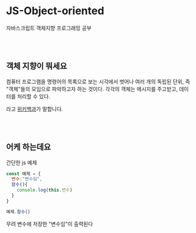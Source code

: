 # JS-Object-oriented
자바스크립트 객체지향 프로그래밍 공부

<br>
<br>

## 객체 지향이 뭐세요
컴퓨터 프로그램을 명령어의 목록으로 보는 시각에서 벗어나 여러 개의 독립된 단위, 즉 "객체"들의 모임으로 파악하고자 하는 것이다.
각각의 객체는 메시지를 주고받고, 데이터를 처리할 수 있다.

라고 [위키백과](https://ko.wikipedia.org/wiki/%EA%B0%9D%EC%B2%B4_%EC%A7%80%ED%96%A5_%ED%94%84%EB%A1%9C%EA%B7%B8%EB%9E%98%EB%B0%8D)가 말합니다.

<br>
<br>

## 어케 하는데요
간단한 js 예제
```js
const 예제 = {
  변수:"변수임",
  함수(){
    console.log(this.변수)
  }
}

예제.함수()
```
무려 변수에 저장한 "변수임"이 출력된다
